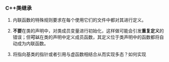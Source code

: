 ### C++类继承

1. 内联函数的特殊规则要求在每个使用它们的文件中都对其进行定义。
2. **不要**在类的声明中，对类成员变量进行初始化，这样做可能会引发**重复定义**的错误；但**可以**在类的声明中定义成员函数，其定义位于类声明中的函数都将自动成为内联函数。

3. 将指向基类的指针或者引用与虚函数相结合从而实现多态？如何实现